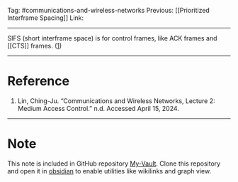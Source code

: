 Tag: #communications-and-wireless-networks 
Previous: [[Prioritized Interframe Spacing]]
Link: 

---

SIFS (short interframe space) is for control frames, like ACK frames and [[CTS]] frames. (<u>1</u>)

---

# Reference

1. Lin, Ching-Ju. “Communications and Wireless Networks, Lecture 2: Medium Access Control.” n.d. Accessed April 15, 2024.

---

# Note

This note is included in GitHub repository [My-Vault](https://github.com/LittleD3092/My-Vault.git). Clone this repository and open it in [obsidian](https://obsidian.md/) to enable utilities like wikilinks and graph view.